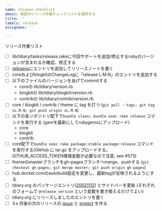 ```yaml
---
name: release checklist
about: 毎回のリリース作業チェックリストを提供する
title: ''
labels: release
assignees: ''

---
```


リリース作業リスト
- [ ] lib/tdiary/tasks/release.rakeに今回サポートを追加/停止するrubyのバージョンが含まれるか確認、修正する
- [ ] [releases](https://github.com/tdiary/tdiary-core/releases)にエントリを追加してリリースノートを書く
- [ ] coreおよびblogkitのChangeLogに「release L.M.N」のエントリを追加する
- [ ] 以下のファイルのバージョンをあげてcommitする
  - coreの lib/tdiary/version.rb
  - blogkitの lib/tdiary/blogkit/version.rb
  - contribの lib/tdiary/contrib/version.rb
- [ ] core / blogkit / contrib / theme に tag を打つ (`git pull --tags; git tag vL.M.N; git push origin vL.M.N`)
- [ ] 以下の各リポジトリ配下で`bundle clean; bundle exec rake release` コマンドを実行する (gemを最新にしてrubygemsにアップロード)
  - core
  - blogkit
  - contrib
- [ ] core配下で`bundle exec rake package:stable package:release` コマンドを実行する(GitHub に tar.gz をアップロードする。GITHUB_ACCESS_TOKEN環境変数が必要なので注意, see #573)
- [ ] themeのmasterブランチをgh-pagesブランチへmerge、pushする (`git checkout gh-pages; git merge master; git push origin gh-pages`)
- [ ] hub.docker.comのautobuild設定を変更し、最新tagが反映されるようにする
- [ ] tdiary.org のパッケージエントリ([20021112](http://www.tdiary.org/20021112.html)) とサイドバーを更新 (それぞれのフォームで `@release_version` という変数を書き換えるだけでよい)
- [ ] tdiary.org にリリースしましたのエントリを書く
- [ ] 3ヶ月後の次のリリースの [issue](https://github.com/tdiary/tdiary-core/issues/new) と [project](https://github.com/orgs/tdiary/projects/new) を作る
